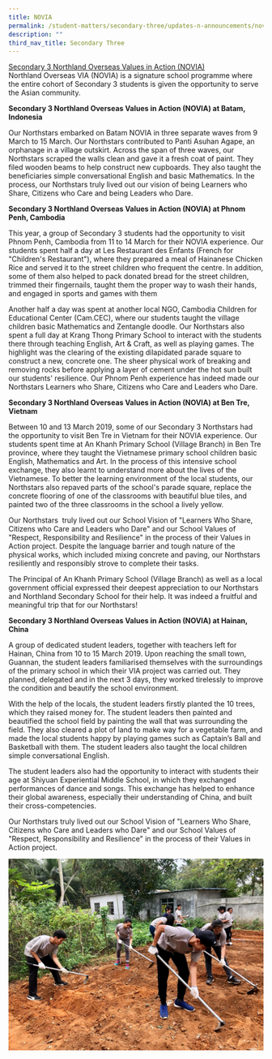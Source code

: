 ```yaml
---
title: NOVIA
permalink: /student-matters/secondary-three/updates-n-announcements/novia/
description: ""
third_nav_title: Secondary Three
---
```

<p><u>Secondary 3 Northland Overseas Values in Action (NOVIA)</u><br />Northland Overseas VIA (NOVIA) is a signature school programme where the entire cohort of Secondary 3 students is given the opportunity to serve the Asian community.</p>
<p><strong>Secondary 3 Northland Overseas Values in Action (NOVIA) at Batam, Indonesia</strong></p>
<p>Our Northstars embarked on Batam NOVIA in three separate waves from 9 March to 15 March. Our Northstars contributed to Panti Asuhan Agape, an orphanage in a village outskirt. Across the span of three waves, our Northstars scraped the walls clean and gave it a fresh coat of paint. They filed wooden beams to help construct new cupboards. They also taught the beneficiaries simple conversational English and basic Mathematics. In the process, our Northstars truly lived out our vision of being Learners who Share, Citizens who Care and being Leaders who Dare.&nbsp;</p>
<p><strong>Secondary 3 Northland Overseas Values in Action (NOVIA) at Phnom Penh, Cambodia</strong></p>
<p>This year, a group of Secondary 3 students had the opportunity to visit Phnom Penh, Cambodia from 11 to 14 March for their NOVIA experience. Our students spent half a day at Les Restaurant des Enfants (French for "Children's Restaurant"), where they prepared a meal of Hainanese Chicken Rice and served it to the street children who frequent the centre. In addition, some of them also helped to pack donated bread for the street children, trimmed their fingernails, taught them the proper way to wash their hands, and engaged in sports and games with them</p>
<p>Another half a day was spent at another local NGO, Cambodia Children for Educational Center (Cam.CEC), where our students taught the village children basic Mathematics and Zentangle doodle. Our Northstars also spent a full day at Krang Thong Primary School to interact with the students there through teaching English, Art &amp; Craft, as well as playing games. The highlight was the clearing of the existing dilapidated parade square to construct a new, concrete one. The sheer physical work of breaking and removing rocks before applying a layer of cement under the hot sun built our students' resilience. Our Phnom Penh experience has indeed made our Northstars Learners who Share, Citizens who Care and Leaders who Dare.</p>
<p><strong>Secondary 3 Northland Overseas Values in Action (NOVIA) at Ben Tre, Vietnam</strong></p>
<p>Between 10 and 13 March 2019, some of our Secondary 3 Northstars had the opportunity to visit Ben Tre in Vietnam for their NOVIA experience. Our students spent time at An Khanh Primary School (Village Branch) in Ben Tre province, where they taught the Vietnamese primary school children basic English, Mathematics and Art. In the process of this intensive school exchange, they also learnt to understand more about the lives of the Vietnamese. To better the learning environment of the local students, our Northstars also repaved parts of the school's parade square, replace the concrete flooring of one of the classrooms with beautiful blue tiles, and painted two of the three classrooms in the school a lively yellow.</p>
<p>Our Northstars&nbsp; truly lived out our School Vision of "Learners Who Share, Citizens who Care and Leaders who Dare" and our School Values of "Respect, Responsibility and Resilience" in the process of their Values in Action project. Despite the language barrier and tough nature of the physical works, which included mixing concrete and paving, our Northstars resiliently and responsibly strove to complete their tasks.</p>
<p>The Principal of An Khanh Primary School (Village Branch) as well as a local government official expressed their deepest appreciation to our Northstars and Northland Secondary School for their help. It was indeed a fruitful and meaningful trip that for our Northstars!</p>
<p><strong>Secondary 3 Northland Overseas Values in Action (NOVIA) at Hainan, China</strong></p>
<p>A group of dedicated student leaders, together with teachers left for Hainan, China from 10 to 15 March 2019. Upon reaching the small town, Guannan, the student leaders familiarised themselves with the surroundings of the primary school in which their VIA project was carried out. They planned, delegated and in the next 3 days, they worked tirelessly to improve the condition and beautify the school environment.</p>
<p>With the help of the locals, the student leaders firstly planted the 10 trees, which they raised money for. The student leaders then painted and beautified the school field by painting the wall that was surrounding the field. They also cleared a plot of land to make way for a vegetable farm, and made the local students happy by playing games such as Captain&rsquo;s Ball and Basketball with them. The student leaders also taught the local children simple conversational English.</p>
<p>The student leaders also had the opportunity to interact with students their age at Shiyuan Experiential Middle School, in which they exchanged performances of dance and songs. This exchange has helped to enhance their global awareness, especially their understanding of China, and built their cross-competencies.</p>
<p>Our Northstars truly lived out our School Vision of "Learners Who Share, Citizens who Care and Leaders who Dare" and our School Values of "Respect, Responsibility and Resilience" in the process of their Values in Action project.</p>
<img src="/images/novia.jpg">